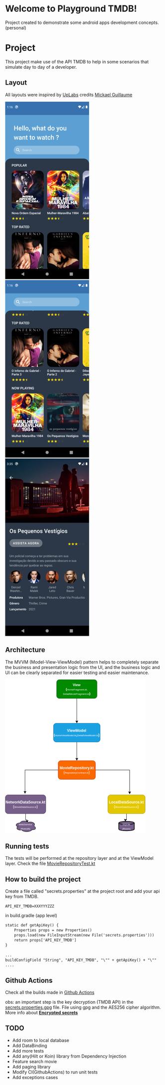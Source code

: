 # Welcome to Playground TMDB!

Project created to demonstrate some android apps development concepts. (personal)


# Project

This project make use of the API TMDB to help in some scenarios that simulate day to day of a developer.


## Layout

All layouts were inspired by [UpLabs](https://www.uplabs.com/posts/movies-e0f9c1ea-a644-4666-857b-10933c4089ca)
credits [Mickael Guillaume](https://www.uplabs.com/guillaumemick)

![](https://raw.githubusercontent.com/AleBarreto/playground-tmdb/main/prints/home_main.png) ![](https://raw.githubusercontent.com/AleBarreto/playground-tmdb/main/prints/home_search.png) ![](https://raw.githubusercontent.com/AleBarreto/playground-tmdb/main/prints/detail.png)

## Architecture
The MVVM (Model-View-ViewModel) pattern helps to completely separate the business and presentation logic from the UI, and the business logic and UI can be clearly separated for easier testing and easier maintenance.

![](https://raw.githubusercontent.com/AleBarreto/playground-tmdb/main/prints/architecture.png)

## Running tests

The tests will be performed at the repository layer and at the ViewModel layer.
Check the file [MovieRepositoryTest.kt](https://github.com/AleBarreto/playground-tmdb/blob/main/app/src/test/java/com/barreto/playgroundtmdb/MovieRepositoryTest.kt) 

## How to build the project

Create a file called "secrets.properties" at the project root and add your api key from TMDB.
```properties
API_KEY_TMDB=XXXYYYZZZ
```
in build.gradle (app level)
```properties
static def getApiKey() {
    Properties props = new Properties()
    props.load(new FileInputStream(new File('secrets.properties')))
    return props['API_KEY_TMDB']
}

...
buildConfigField "String", "API_KEY_TMDB", "\"" + getApiKey() + "\""
....

```

## Github Actions

Check all the builds made in [Github Actions](https://github.com/AleBarreto/playground-tmdb/actions)

obs: an important step is the key decryption (TMDB API) in the [secrets.properties.gpg](https://github.com/AleBarreto/playground-tmdb/blob/main/secrets.properties.gpg)  file. File using gpg and the AES256 cipher algorithm.
More info about [**Encrypted secrets**](https://docs.github.com/en/actions/reference/encrypted-secrets)

## TODO 
* Add room to local database
* Add DataBinding
* Add more tests
* Add any(Hilt or Koin) library from Dependency Injection
* Feature search movie
* Add paging library
* Modify CI(GithubActions) to run unit tests
* Add exceptions cases

 
